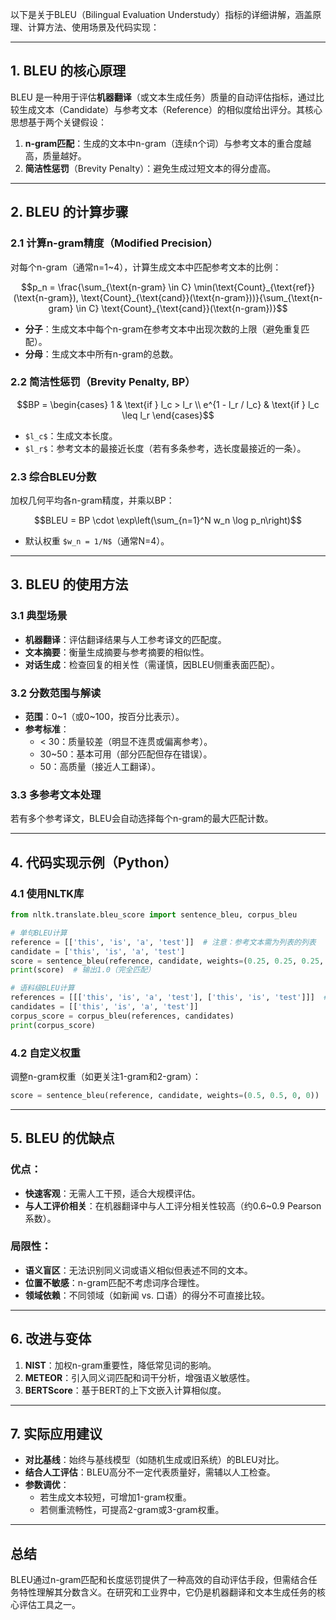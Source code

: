 以下是关于BLEU（Bilingual Evaluation Understudy）指标的详细讲解，涵盖原理、计算方法、使用场景及代码实现：

***

## 1. **BLEU 的核心原理**

BLEU 是一种用于评估**机器翻译**（或文本生成任务）质量的自动评估指标，通过比较生成文本（Candidate）与参考文本（Reference）的相似度给出评分。其核心思想基于两个关键假设：

1.  **n-gram匹配**：生成的文本中n-gram（连续n个词）与参考文本的重合度越高，质量越好。
2.  **简洁性惩罚**（Brevity Penalty）：避免生成过短文本的得分虚高。

***

## 2. **BLEU 的计算步骤**

### 2.1 计算n-gram精度（Modified Precision）

对每个n-gram（通常n=1\~4），计算生成文本中匹配参考文本的比例：

```math
p_n = \frac{\sum_{\text{n-gram} \in C} \min(\text{Count}_{\text{ref}}(\text{n-gram}), \text{Count}_{\text{cand}}(\text{n-gram}))}{\sum_{\text{n-gram} \in C} \text{Count}_{\text{cand}}(\text{n-gram})}
```

*   **分子**：生成文本中每个n-gram在参考文本中出现次数的上限（避免重复匹配）。
*   **分母**：生成文本中所有n-gram的总数。

### 2.2 简洁性惩罚（Brevity Penalty, BP）

```math
BP = 
\begin{cases} 
1 & \text{if } l_c > l_r \\
e^{1 - l_r / l_c} & \text{if } l_c \leq l_r 
\end{cases}
```

*   `$l_c$`：生成文本长度。
*   `$l_r$`：参考文本的最接近长度（若有多条参考，选长度最接近的一条）。

### 2.3 综合BLEU分数

加权几何平均各n-gram精度，并乘以BP：

```math
BLEU = BP \cdot \exp\left(\sum_{n=1}^N w_n \log p_n\right)
```

*   默认权重 `$w_n = 1/N$`（通常N=4）。

***

## 3. **BLEU 的使用方法**

### 3.1 典型场景

*   **机器翻译**：评估翻译结果与人工参考译文的匹配度。
*   **文本摘要**：衡量生成摘要与参考摘要的相似性。
*   **对话生成**：检查回复的相关性（需谨慎，因BLEU侧重表面匹配）。

### 3.2 分数范围与解读

*   **范围**：0~1（或0~100，按百分比表示）。
*   **参考标准**：
    *   < 30：质量较差（明显不连贯或偏离参考）。
    *   30\~50：基本可用（部分匹配但存在错误）。
    *   50：高质量（接近人工翻译）。

### 3.3 多参考文本处理

若有多个参考译文，BLEU会自动选择每个n-gram的最大匹配计数。

***

## 4. **代码实现示例（Python）**

### 4.1 使用NLTK库

```python
from nltk.translate.bleu_score import sentence_bleu, corpus_bleu

# 单句BLEU计算
reference = [['this', 'is', 'a', 'test']]  # 注意：参考文本需为列表的列表
candidate = ['this', 'is', 'a', 'test']
score = sentence_bleu(reference, candidate, weights=(0.25, 0.25, 0.25, 0.25))
print(score)  # 输出1.0（完全匹配）

# 语料级BLEU计算
references = [[['this', 'is', 'a', 'test'], ['this', 'is', 'test']]]  # 多条参考
candidates = [['this', 'is', 'a', 'test']]
corpus_score = corpus_bleu(references, candidates)
print(corpus_score)
```

### 4.2 自定义权重

调整n-gram权重（如更关注1-gram和2-gram）：

```python
score = sentence_bleu(reference, candidate, weights=(0.5, 0.5, 0, 0))  # 仅用1-gram和2-gram
```

***

## 5. **BLEU 的优缺点**

### 优点：

*   **快速客观**：无需人工干预，适合大规模评估。
*   **与人工评价相关**：在机器翻译中与人工评分相关性较高（约0.6\~0.9 Pearson系数）。

### 局限性：

*   **语义盲区**：无法识别同义词或语义相似但表述不同的文本。
*   **位置不敏感**：n-gram匹配不考虑词序合理性。
*   **领域依赖**：不同领域（如新闻 vs. 口语）的得分不可直接比较。

***

## 6. **改进与变体**

1.  **NIST**：加权n-gram重要性，降低常见词的影响。
2.  **METEOR**：引入同义词匹配和词干分析，增强语义敏感性。
3.  **BERTScore**：基于BERT的上下文嵌入计算相似度。

***

## 7. **实际应用建议**

*   **对比基线**：始终与基线模型（如随机生成或旧系统）的BLEU对比。
*   **结合人工评估**：BLEU高分不一定代表质量好，需辅以人工检查。
*   **参数调优**：
    *   若生成文本较短，可增加1-gram权重。
    *   若侧重流畅性，可提高2-gram或3-gram权重。

***

## 总结

BLEU通过n-gram匹配和长度惩罚提供了一种高效的自动评估手段，但需结合任务特性理解其分数含义。在研究和工业界中，它仍是机器翻译和文本生成任务的核心评估工具之一。
